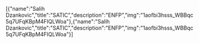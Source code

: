 [{"name":"Salih Dzankovic","title":"SATIC","description":"ENFP","img":"1aofbi3hsss_WBBqc5q7UFqKBpM4FIQLWoa"},{"name":"Salih Dzankovic","title":"SATIC","description":"ENFP","img":"1aofbi3hsss_WBBqc5q7UFqKBpM4FIQLWoa"}]